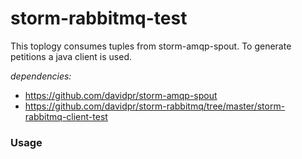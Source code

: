 storm-rabbitmq-test
===================

This toplogy consumes tuples from storm-amqp-spout. To generate petitions a java client is used.

  *dependencies:*
  * https://github.com/davidpr/storm-amqp-spout
  * https://github.com/davidpr/storm-rabbitmq/tree/master/storm-rabbitmq-client-test

### Usage
  


